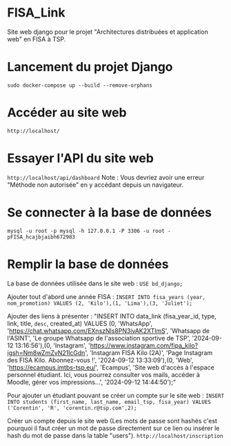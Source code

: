 # FISA_Link
Site web django pour le projet "Architectures distribuées et application web" en FISA à TSP.

# Lancement du projet Django
`sudo docker-compose up --build --remove-orphans`

# Accéder au site web 
`http://localhost/`

# Essayer l'API du site web
`http://localhost/api/dashboard`
Note : Vous devriez avoir une erreur "Méthode non autorisée" en y accédant depuis un navigateur.

# Se connecter à la base de données
`mysql -u root -p mysql -h 127.0.0.1 -P 3306 -u root -pFISA_hcajbjaibh672983`

# Remplir la base de données
La base de données utilisée dans le site web :
`USE bd_django;`

Ajouter tout d'abord une année FISA :
`INSERT INTO fisa_years (year, nom_promotion) VALUES (2, 'Kilo'),(1, 'Lima'),(3, 'Juliet');`

Ajouter des liens à présenter : 
"INSERT INTO data_link (fisa_year_id, type, link, title, `desc`, created_at) VALUES (0, 'WhatsApp', 'https://chat.whatsapp.com/EXnszNls8PN3ivAK2XTlmS', 'Whatsapp de l\'ASINT', 'Le groupe Whatsapp de l\'association sportive de TSP', '2024-09-12 13:16:56'),(0, 'Instagram', 'https://www.instagram.com/fipa_kilo?igsh=Nm8wZmZvN21lcGdn', 'Instagram FISA Kilo (2A)', 'Page Instagram des FISA Kilo. Abonnez-vous !', '2024-09-12 13:33:09'),(0, 'Web', 'https://ecampus.imtbs-tsp.eu/', 'Ecampus', 'Site web d\'accès à l\'espace personnel étudiant. Ici, vous pourrez consulter vos mails, accéder à Moodle, gérer vos impressions...', '2024-09-12 14:44:50');"


Pour ajouter un étudiant pouvant se créer un compte sur le site web :
`INSERT INTO students (first_name, last_name, email_tsp, fisa_year) VALUES ('Corentin', 'R', 'corentin.r@tsp.com',2);`

Créer un compte depuis le site web (Les mots de passe sont hashés c'est pourquoi il faut créer un mot de passe directement sur ce lien ou insérer le hash du mot de passe dans la table "users").
`http://localhost/inscription`
